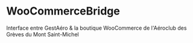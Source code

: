 # WooCommerceBridge
Interface entre GestAéro &amp; la boutique WooCommerce de l'Aéroclub des Grèves du Mont Saint-Michel
